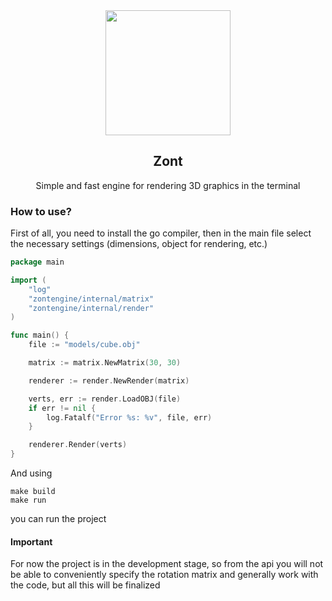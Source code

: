 <div align="center">
  <img src="https://github.com/k1ngmang/zont/blob/main/branding/icon.png" width="200">

<h2>Zont</h2>
Simple and fast engine for rendering 3D graphics in the terminal
</div>

### How to use?
First of all, you need to install the go compiler, then in the main file select the necessary settings (dimensions, object for rendering, etc.)
```go
package main

import (
	"log"
	"zontengine/internal/matrix"
	"zontengine/internal/render"
)

func main() {
	file := "models/cube.obj"

	matrix := matrix.NewMatrix(30, 30)

	renderer := render.NewRender(matrix)

	verts, err := render.LoadOBJ(file)
	if err != nil {
		log.Fatalf("Error %s: %v", file, err)
	}

	renderer.Render(verts)
}
```

And using 
```
make build
make run
```
you can run the project

#### Important
For now the project is in the development stage, so from the api you will not be able to conveniently specify the rotation matrix and generally work with the code, but all this will be finalized
